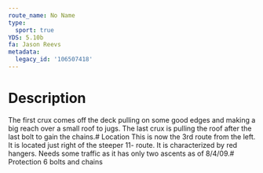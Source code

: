 ```yaml
---
route_name: No Name
type:
  sport: true
YDS: 5.10b
fa: Jason Reevs
metadata:
  legacy_id: '106507418'
---
```

# Description
The first crux comes off the deck pulling on some good edges and making a big reach over a small roof to jugs.  The last crux is pulling the roof after the last bolt to gain the chains.# Location
This is now the 3rd route from the left.  It is located just right of the steeper 11- route.  It is characterized by red hangers.  Needs some traffic as it has only two ascents as of 8/4/09.# Protection
6 bolts and chains